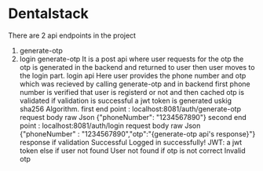 # Dentalstack
There are 2 api endpoints in the project
1. generate-otp
2. login
generate-otp
It is a post api where user requests for the otp the otp is generated in the backend and returned to user
then user moves to the login part.
login api
Here user provides the phone number and otp which was recieved by calling generate-otp and in backend first phone number is verified that user is
registerd or not and then cached otp is validated if validation is successful a jwt token is generated uskig sha256 Algorithm.
 first end point : localhost:8081/auth/generate-otp 
   request body raw Json
   {"phoneNumber": "1234567890"}
second end point : localhost:8081/auth/login
  request body raw Json
  {"phoneNumber" : "1234567890","otp":"{generate-otp api's response}"}
  response
  if validation Successful
     Logged in successfully! JWT: a jwt token 
  else
     if user not found
        User not found
     if otp is not correct
        Invalid otp
   
